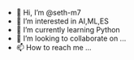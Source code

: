 - 👋 Hi, I’m @seth-m7
- 👀 I’m interested in AI,ML,ES
- 🌱 I’m currently learning Python
- 💞️ I’m looking to collaborate on ...
- 📫 How to reach me ...

<!---
seth-m7/seth-m7 is a ✨ special ✨ repository because its `README.md` (this file) appears on your GitHub profile.
You can click the Preview link to take a look at your changes.
--->

